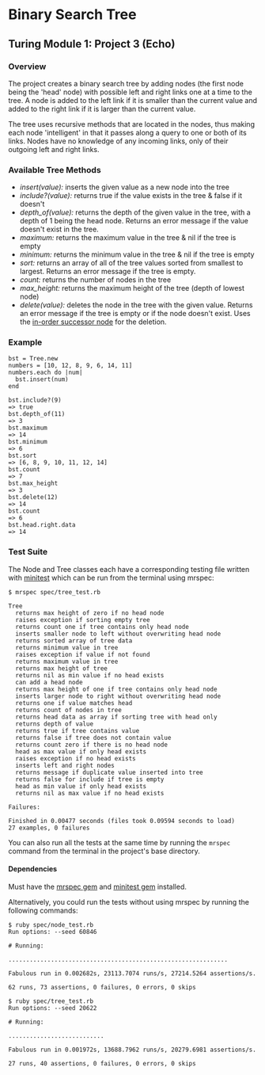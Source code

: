 # Binary Search Tree
## Turing Module 1: Project 3 (Echo)

### Overview

The project creates a binary search tree by adding nodes (the first node being the 'head' node) with possible left and right links one at a time to the tree. A node is added to the left link if it is smaller than the current value and added to the right link if it is larger than the current value.

The tree uses recursive methods that are located in the nodes, thus making each node 'intelligent' in that it passes along a query to one or both of its links. Nodes have no knowledge of any incoming links, only of their outgoing left and right links.

### Available Tree Methods

* *insert(value):* inserts the given value as a new node into the tree
* *include?(value):* returns true if the value exists in the tree & false if it doesn't
* *depth_of(value):* returns the depth of the given value in the tree, with a depth of 1 being the head node. Returns an error message if the value doesn't exist in the tree.
* *maximum:* returns the maximum value in the tree & nil if the tree is empty
* *minimum:* returns the minimum value in the tree & nil if the tree is empty
* *sort:* returns an array of all of the tree values sorted from smallest to largest. Returns an error message if the tree is empty.
* *count:* returns the number of nodes in the tree
* *max_height:* returns the maximum height of the tree (depth of lowest node)
* *delete(value):* deletes the node in the tree with the given value. Returns an error message if the tree is empty or if the node doesn't exist. Uses the [in-order successor node](https://en.wikipedia.org/wiki/Binary_search_tree#Deletion) for the deletion.

### Example

```
bst = Tree.new
numbers = [10, 12, 8, 9, 6, 14, 11]
numbers.each do |num|
  bst.insert(num)
end

bst.include?(9)
=> true
bst.depth_of(11)
=> 3
bst.maximum
=> 14
bst.minimum
=> 6
bst.sort
=> [6, 8, 9, 10, 11, 12, 14]
bst.count
=> 7
bst.max_height
=> 3
bst.delete(12)
=> 14
bst.count
=> 6
bst.head.right.data
=> 14
```


### Test Suite

The Node and Tree classes each have a corresponding testing file written with [minitest](https://github.com/seattlerb/minitest) which can be run from the terminal using mrspec:

```
$ mrspec spec/tree_test.rb

Tree
  returns max height of zero if no head node
  raises exception if sorting empty tree
  returns count one if tree contains only head node
  inserts smaller node to left without overwriting head node
  returns sorted array of tree data
  returns minimum value in tree
  raises exception if value if not found
  returns maximum value in tree
  returns max height of tree
  returns nil as min value if no head exists
  can add a head node
  returns max height of one if tree contains only head node
  inserts larger node to right without overwriting head node
  returns one if value matches head
  returns count of nodes in tree
  returns head data as array if sorting tree with head only
  returns depth of value
  returns true if tree contains value
  returns false if tree does not contain value
  returns count zero if there is no head node
  head as max value if only head exists
  raises exception if no head exists
  inserts left and right nodes
  returns message if duplicate value inserted into tree
  returns false for include if tree is empty
  head as min value if only head exists
  returns nil as max value if no head exists

Failures:

Finished in 0.00477 seconds (files took 0.09594 seconds to load)
27 examples, 0 failures
```

You can also run all the tests at the same time by running the `mrspec` command from the terminal in the project's base directory.

#### Dependencies

Must have the [mrspec gem](https://github.com/JoshCheek/mrspec) and [minitest gem](https://github.com/seattlerb/minitest) installed.

Alternatively, you could run the tests without using mrspec by running the following commands:

```
$ ruby spec/node_test.rb
Run options: --seed 60846

# Running:

..............................................................

Fabulous run in 0.002682s, 23113.7074 runs/s, 27214.5264 assertions/s.

62 runs, 73 assertions, 0 failures, 0 errors, 0 skips

$ ruby spec/tree_test.rb
Run options: --seed 20622

# Running:

...........................

Fabulous run in 0.001972s, 13688.7962 runs/s, 20279.6981 assertions/s.

27 runs, 40 assertions, 0 failures, 0 errors, 0 skips
```
